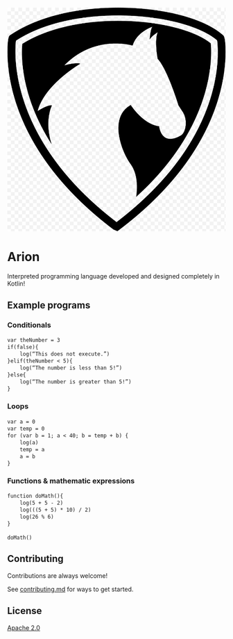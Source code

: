 <p align="center">
<img src="./arion_logo.png"  alt="Arion logo"/>
</p>

# Arion

Interpreted programming language developed and designed completely in Kotlin!

## Example programs

### Conditionals

```
var theNumber = 3
if(false){
	log(“This does not execute.”)
}elif(theNumber < 5){
	log(“The number is less than 5!”)
}else{
	log(“The number is greater than 5!”)
}
```

### Loops

```
var a = 0
var temp = 0
for (var b = 1; a < 40; b = temp + b) {
    log(a)
    temp = a
    a = b
}
```

### Functions & mathematic expressions

```
function doMath(){
    log(5 + 5 - 2)
    log(((5 + 5) * 10) / 2)
    log(26 % 6)
}

doMath()

```

## Contributing

Contributions are always welcome!

See [contributing.md](/contributing.md) for ways to get started.

## License

[Apache 2.0](/LICENSE)
